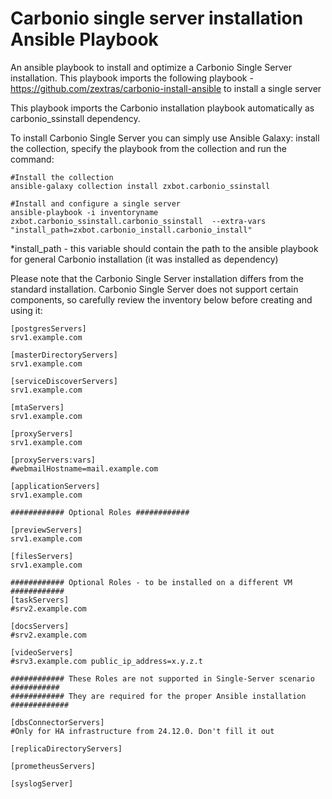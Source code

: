 # Carbonio single server installation Ansible Playbook
An ansible playbook to install and optimize a Carbonio Single Server installation.
This playbook imports the following playbook - https://github.com/zextras/carbonio-install-ansible to install a single server 

This playbook imports the Carbonio installation playbook automatically as carbonio_ssinstall dependency.

To install Carbonio Single Server you can simply use Ansible Galaxy: install the collection, specify the playbook from the collection  and run the command:

```
#Install the collection 
ansible-galaxy collection install zxbot.carbonio_ssinstall

#Install and configure a single server
ansible-playbook -i inventoryname zxbot.carbonio_ssinstall.carbonio_ssinstall  --extra-vars "install_path=zxbot.carbonio_install.carbonio_install"
```

*install_path - this variable should contain the path to the ansible playbook for general Carbonio installation (it was installed as dependency)

Please note that the Carbonio Single Server installation differs from the standard installation. Carbonio Single Server does not support certain components, so carefully review the inventory below before creating and using it:

```
[postgresServers]
srv1.example.com

[masterDirectoryServers]
srv1.example.com

[serviceDiscoverServers]
srv1.example.com

[mtaServers]
srv1.example.com

[proxyServers]
srv1.example.com

[proxyServers:vars]
#webmailHostname=mail.example.com

[applicationServers]
srv1.example.com

############ Optional Roles ############

[previewServers]
srv1.example.com

[filesServers]
srv1.example.com

############ Optional Roles - to be installed on a different VM ############
[taskServers]
#srv2.example.com

[docsServers]
#srv2.example.com

[videoServers]
#srv3.example.com public_ip_address=x.y.z.t

############ These Roles are not supported in Single-Server scenario ###########
############ They are required for the proper Ansible installation #############

[dbsConnectorServers]
#Only for HA infrastructure from 24.12.0. Don't fill it out

[replicaDirectoryServers]

[prometheusServers]

[syslogServer]

```